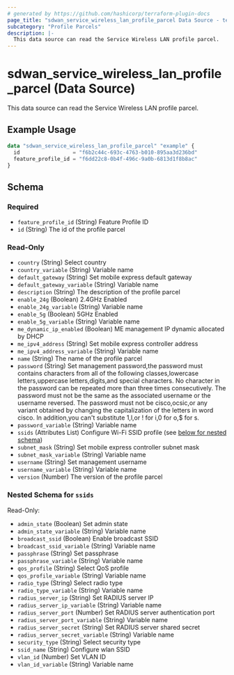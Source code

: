 ```yaml
---
# generated by https://github.com/hashicorp/terraform-plugin-docs
page_title: "sdwan_service_wireless_lan_profile_parcel Data Source - terraform-provider-sdwan"
subcategory: "Profile Parcels"
description: |-
  This data source can read the Service Wireless LAN profile parcel.
---
```


# sdwan_service_wireless_lan_profile_parcel (Data Source)

This data source can read the Service Wireless LAN profile parcel.

## Example Usage

```terraform
data "sdwan_service_wireless_lan_profile_parcel" "example" {
  id                 = "f6b2c44c-693c-4763-b010-895aa3d236bd"
  feature_profile_id = "f6dd22c8-0b4f-496c-9a0b-6813d1f8b8ac"
}
```

<!-- schema generated by tfplugindocs -->
## Schema

### Required

- `feature_profile_id` (String) Feature Profile ID
- `id` (String) The id of the profile parcel

### Read-Only

- `country` (String) Select country
- `country_variable` (String) Variable name
- `default_gateway` (String) Set mobile express default gateway
- `default_gateway_variable` (String) Variable name
- `description` (String) The description of the profile parcel
- `enable_24g` (Boolean) 2.4GHz Enabled
- `enable_24g_variable` (String) Variable name
- `enable_5g` (Boolean) 5GHz Enabled
- `enable_5g_variable` (String) Variable name
- `me_dynamic_ip_enabled` (Boolean) ME management IP dynamic allocated by DHCP
- `me_ipv4_address` (String) Set mobile express controller address
- `me_ipv4_address_variable` (String) Variable name
- `name` (String) The name of the profile parcel
- `password` (String) Set management password,the password must contains characters from all of the following classes,lowercase letters,uppercase letters,digits,and special characters. No character in the password can be repeated more than three times consecutively. The password must not be the same as the associated username or the username reversed. The password must not be cisco,ocsic,or any variant obtained by changing the capitalization of the letters in word cisco. In addition,you can't substitute 1,l,or ! for i,0 for o,$ for s.
- `password_variable` (String) Variable name
- `ssids` (Attributes List) Configure Wi-Fi SSID profile (see [below for nested schema](#nestedatt--ssids))
- `subnet_mask` (String) Set mobile express controller subnet mask
- `subnet_mask_variable` (String) Variable name
- `username` (String) Set management username
- `username_variable` (String) Variable name
- `version` (Number) The version of the profile parcel

<a id="nestedatt--ssids"></a>
### Nested Schema for `ssids`

Read-Only:

- `admin_state` (Boolean) Set admin state
- `admin_state_variable` (String) Variable name
- `broadcast_ssid` (Boolean) Enable broadcast SSID
- `broadcast_ssid_variable` (String) Variable name
- `passphrase` (String) Set passphrase
- `passphrase_variable` (String) Variable name
- `qos_profile` (String) Select QoS profile
- `qos_profile_variable` (String) Variable name
- `radio_type` (String) Select radio type
- `radio_type_variable` (String) Variable name
- `radius_server_ip` (String) Set RADIUS server IP
- `radius_server_ip_variable` (String) Variable name
- `radius_server_port` (Number) Set RADIUS server authentication port
- `radius_server_port_variable` (String) Variable name
- `radius_server_secret` (String) Set RADIUS server shared secret
- `radius_server_secret_variable` (String) Variable name
- `security_type` (String) Select security type
- `ssid_name` (String) Configure wlan SSID
- `vlan_id` (Number) Set VLAN ID
- `vlan_id_variable` (String) Variable name
